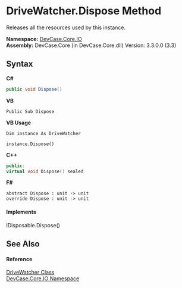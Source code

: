# DriveWatcher.Dispose Method 
 

Releases all the resources used by this instance.

**Namespace:**&nbsp;<a href="N_DevCase_Core_IO">DevCase.Core.IO</a><br />**Assembly:**&nbsp;DevCase.Core (in DevCase.Core.dll) Version: 3.3.0.0 (3.3)

## Syntax

**C#**<br />
``` C#
public void Dispose()
```

**VB**<br />
``` VB
Public Sub Dispose
```

**VB Usage**<br />
``` VB Usage
Dim instance As DriveWatcher

instance.Dispose()
```

**C++**<br />
``` C++
public:
virtual void Dispose() sealed
```

**F#**<br />
``` F#
abstract Dispose : unit -> unit 
override Dispose : unit -> unit 
```


#### Implements
IDisposable.Dispose()<br />

## See Also


#### Reference
<a href="T_DevCase_Core_IO_DriveWatcher">DriveWatcher Class</a><br /><a href="N_DevCase_Core_IO">DevCase.Core.IO Namespace</a><br />